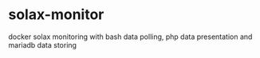 # solax-monitor
docker solax monitoring with bash data polling, php data presentation and mariadb data storing
